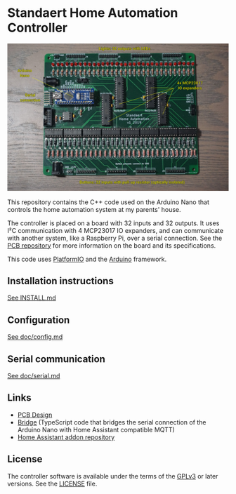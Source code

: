 # Standaert Home Automation Controller

![A picture of the PCB](picture.jpg)

This repository contains the C++ code used on the Arduino Nano
that controls the home automation system at my parents' house.

The controller is placed on a board with 32 inputs and 32
outputs. It uses I²C communication with 4 MCP23017 IO expanders,
and can communicate with another system, like a Raspberry Pi,
over a serial connection. See the
[PCB repository](https://gitlab.com/RockinRoel/standaert-ha-pcb)
for more information on the board and its specifications.

This code uses [PlatformIO](https://platformio.org) and
the [Arduino](https://www.arduino.cc) framework.

## Installation instructions

[See INSTALL.md](INSTALL.md)

## Configuration

[See doc/config.md](doc/config.md)

## Serial communication

[See doc/serial.md](doc/serial.md)

## Links

- [PCB Design](https://gitlab.com/RockinRoel/standaert-ha-pcb)
- [Bridge](https://gitlab.com/RockinRoel/standaert-ha-bridge)
  (TypeScript code that bridges the serial connection of the
  Arduino Nano with Home Assistant compatible MQTT)
- [Home Assistant addon repository](https://gitlab.com/RockinRoel/standaert-ha-home-assistant-addons)

## License

The controller software is available under the terms of the
[GPLv3](https://www.gnu.org/licenses/gpl-3.0.en.html) or later
versions. See the [LICENSE](LICENSE) file.